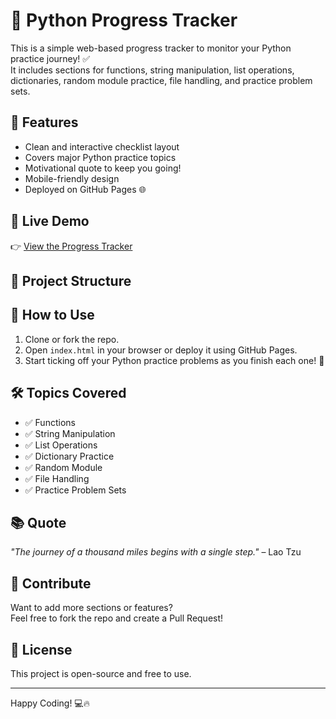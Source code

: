 # 🐍 Python Progress Tracker

This is a simple web-based progress tracker to monitor your Python practice journey! ✅  
It includes sections for functions, string manipulation, list operations, dictionaries, random module practice, file handling, and practice problem sets.

## 📄 Features
- Clean and interactive checklist layout
- Covers major Python practice topics
- Motivational quote to keep you going!
- Mobile-friendly design
- Deployed on GitHub Pages 🌐

## 🚀 Live Demo
👉 [View the Progress Tracker](https://github.com/shivananda6579/python-progress-tracker/)  

## 📂 Project Structure

## 📌 How to Use
1. Clone or fork the repo.
2. Open `index.html` in your browser or deploy it using GitHub Pages.
3. Start ticking off your Python practice problems as you finish each one! 🎯

## 🛠 Topics Covered
- ✅ Functions
- ✅ String Manipulation
- ✅ List Operations
- ✅ Dictionary Practice
- ✅ Random Module
- ✅ File Handling
- ✅ Practice Problem Sets

## 📚 Quote
_"The journey of a thousand miles begins with a single step."_ – Lao Tzu

## 🧠 Contribute
Want to add more sections or features?  
Feel free to fork the repo and create a Pull Request!

## 🔗 License
This project is open-source and free to use.

---
Happy Coding! 💻🔥



